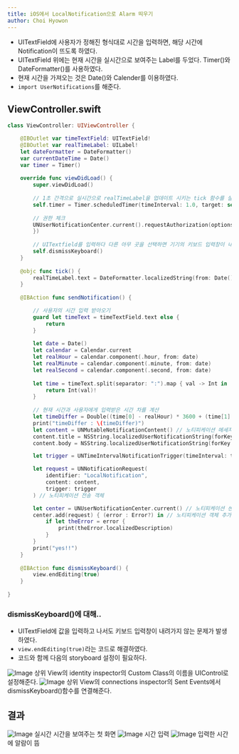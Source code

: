 ```yaml
---
title: iOS에서 LocalNotification으로 Alarm 띄우기
author: Choi Hyowon
---
```

* UITextField에 사용자가 정해진 형식대로 시간을 입력하면, 해당 시간에 Notification이 뜨도록 하였다.
* UITextField 위에는 현재 시간을 실시간으로 보여주는 Label를 두었다. Timer()와 DateFormatter()를 사용하였다.
* 현재 시간을 가져오는 것은 Date()와 Calender를 이용하였다.
* `import UserNotifications`를 해준다.

## ViewController.swift
```swift
class ViewController: UIViewController {

    @IBOutlet var timeTextField: UITextField!
    @IBOutlet var realTimeLabel: UILabel!
    let dateFormatter = DateFormatter()
    var currentDateTime = Date()
    var timer = Timer()
    
    override func viewDidLoad() {
        super.viewDidLoad()
        
        // 1초 간격으로 실시간으로 realTimeLabel을 업데이트 시키는 tick 함수를 실행
        self.timer = Timer.scheduledTimer(timeInterval: 1.0, target: self, selector:#selector(self.tick) , userInfo: nil, repeats: true)
        
        // 권한 체크
        UNUserNotificationCenter.current().requestAuthorization(options: [.alert, .sound, .badge], completionHandler: {didAllow, error in
        })
        
        // UITextfield를 입력하다 다른 아무 곳을 선택하면 기기의 키보드 입력창이 내려가도록 설정
        self.dismissKeyboard()
    }
    
    @objc func tick() {
        realTimeLabel.text = DateFormatter.localizedString(from: Date(), dateStyle: .none, timeStyle: .medium)
    }
    
    @IBAction func sendNotification() {

        // 사용자의 시간 입력 받아오기
        guard let timeText = timeTextField.text else {
            return
        }
        
        let date = Date()
        let calendar = Calendar.current
        let realHour = calendar.component(.hour, from: date)
        let realMinute = calendar.component(.minute, from: date)
        let realSecond = calendar.component(.second, from: date)
        
        let time = timeText.split(separator: ":").map { val -> Int in
            return Int(val)!
        }
        
        // 현재 시간과 사용자에게 입력받은 시간 차를 계산
        let timeDiffer = Double((time[0] - realHour) * 3600 + (time[1] - realMinute) * 60 + (time[2] - realSecond))
        print("timeDiffer : \(timeDiffer)")
        let content = UNMutableNotificationContent() // 노티피케이션 메세지 객체
        content.title = NSString.localizedUserNotificationString(forKey: "알림!", arguments: nil)
        content.body = NSString.localizedUserNotificationString(forKey: "\(time[0]):\(time[1]) 입니다!", arguments: nil)

        let trigger = UNTimeIntervalNotificationTrigger(timeInterval: timeDiffer, repeats: false) // 얼마 후 실행?

        let request = UNNotificationRequest(
            identifier: "LocalNotification",
            content: content,
            trigger: trigger
        ) // 노티피케이션 전송 객체

        let center = UNUserNotificationCenter.current() // 노티피케이션 센터
        center.add(request) { (error : Error?) in // 노티피케이션 객체 추가 -> 전송
            if let theError = error {
                print(theError.localizedDescription)
            }
        }
        print("yes!!")
    }
    
    @IBAction func dismissKeyboard() {
        view.endEditing(true)
    }
    
}
```
### dismissKeyboard()에 대해..
* UITextField에 값을 입력하고 나서도 키보드 입력창이 내려가지 않는 문제가 발생하였다.
* `view.endEditing(true)`라는 코드로 해결하였다.
* 코드와 함께 다음의 storyboard 설정이 필요하다.

![Image](/images/dismissKeyboard_UIControl.png)
상위 View의 identity inspector의 Custom Class의 이름을 UIControl로 설정해준다.
![Image](/images/dismissKeyboard_sent_events.png)
상위 View의 connections inspector의 Sent Events에서 dismissKeyboard()함수를 연결해준다.

## 결과
![Image](/images/LocalNotification_require_author.png)
실시간 시간을 보여주는 첫 화면
![Image](/images/LocalNotification_input.png)
시간 입력
![Image](/images/LocalNotification_output.png)
입력한 시간에 알람이 뜸
